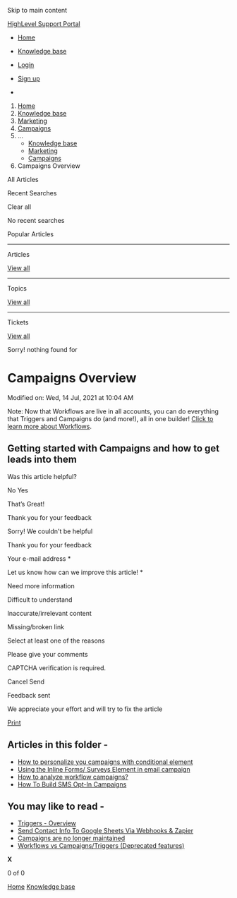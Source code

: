 Skip to main content

[ HighLevel Support Portal ](https://help.gohighlevel.com)

  * [ Home ](/support/home)
  * [ Knowledge base ](/support/solutions)

  * [Login](/support/login)
  * [Sign up](/support/signup)
  * 

  1. [Home](/support/home)
  2. [Knowledge base](/support/solutions)
  3. [Marketing](/support/solutions/48000449565)
  4. [Campaigns](/support/solutions/folders/48000665900)
  5. ... 
     * [Knowledge base](/support/solutions)
     * [Marketing](/support/solutions/48000449565)
     * [Campaigns](/support/solutions/folders/48000665900)
  6. Campaigns Overview

All  Articles 

Recent Searches

Clear all

No recent searches

Popular Articles

* * *

Articles

[View all](/support/search/solutions)

* * *

Topics

[View all](/support/search/topics)

* * *

Tickets

[View all](/support/search/tickets)

Sorry! nothing found for   

# Campaigns Overview

Modified on: Wed, 14 Jul, 2021 at 10:04 AM

Note: Now that Workflows are live in all accounts, you can do everything that Triggers and Campaigns do (and more!), all in one builder! [Click to learn more about Workflows](https://help.gohighlevel.com/support/solutions/articles/48001179678-workflow-builder-overview).

##   

## Getting started with Campaigns and how to get leads into them

Was this article helpful?

No  Yes 

That’s Great!

Thank you for your feedback

Sorry! We couldn't be helpful

Thank you for your feedback

Your e-mail address *

Let us know how can we improve this article! *

Need more information 

Difficult to understand 

Inaccurate/irrelevant content 

Missing/broken link 

Select at least one of the reasons 

Please give your comments 

CAPTCHA verification is required. 

Cancel  Send 

Feedback sent

We appreciate your effort and will try to fix the article

[Print](javascript:print\(\))

## Articles in this folder -

  * [How to personalize you campaigns with conditional element](/support/solutions/articles/155000003903-how-to-personalize-you-campaigns-with-conditional-element)
  * [Using the Inline Forms/ Surveys Element in email campaign](/support/solutions/articles/155000003912-using-the-inline-forms-surveys-element-in-email-campaign)
  * [How to analyze workflow campaigns?](/support/solutions/articles/155000003902-how-to-analyze-workflow-campaigns-)
  * [How To Build SMS Opt-In Campaigns](/support/solutions/articles/48001170758-how-to-build-sms-opt-in-campaigns)

## You may like to read -

  * [Triggers - Overview](/support/solutions/articles/48000982202-triggers-overview)
  * [Send Contact Info To Google Sheets Via Webhooks & Zapier](/support/solutions/articles/48001062709-send-contact-info-to-google-sheets-via-webhooks-zapier)
  * [Campaigns are no longer maintained](/support/solutions/articles/155000002252-campaigns-are-no-longer-maintained)
  * [Workflows vs Campaigns/Triggers (Deprecated features)](/support/solutions/articles/48001229927-workflows-vs-campaigns-triggers-deprecated-features-)

**X**

0 of 0 []()

[Home](/support/home) [Knowledge base](/support/solutions)
